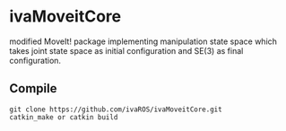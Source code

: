 # ivaMoveitCore
modified MoveIt! package implementing manipulation state space which takes joint state space as initial configuration and SE(3) as final configuration.

## Compile
```
git clone https://github.com/ivaROS/ivaMoveitCore.git
catkin_make or catkin build
```
